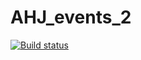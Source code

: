 # AHJ_events_2
 
[![Build status](https://ci.appveyor.com/api/projects/status/b4vfun8k6m09xbvn?svg=true)](https://ci.appveyor.com/project/KateGaw/ahj-testing)
